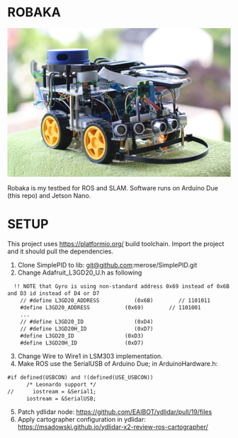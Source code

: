 # ROBAKA
![Alt text](design/images/IMG_0014.JPG?raw=true "Robaka")

Robaka is my testbed for ROS and SLAM. Software runs on Arduino Due (this repo) and Jetson Nano.

# SETUP
This project uses https://platformio.org/ build toolchain. Import the project and it should pull the dependencies.

1. Clone SimplePID to lib: git@github.com:merose/SimplePID.git
2. Change Adafruit_L3GD20_U.h as following
```
  !! NOTE that Gyro is using non-standard address 0x69 instead of 0x6B and D3 id instead of D4 or D7
    // #define L3GD20_ADDRESS           (0x6B)        // 1101011
    #define L3GD20_ADDRESS           (0x69)        // 1101001
    ...
    // #define L3GD20_ID                (0xD4)
    // #define L3GD20H_ID               (0xD7)
    #define L3GD20_ID                (0xD3)
    #define L3GD20H_ID               (0xD7)
```
3. Change Wire to Wire1 in LSM303 implementation.
4. Make ROS use the SerialUSB of Arduino Due; in ArduinoHardware.h: 
```
#if defined(USBCON) and !(defined(USE_USBCON))
      /* Leonardo support */
//      iostream = &Serial1;
      iostream = &SerialUSB;
```
5. Patch ydlidar node: https://github.com/EAIBOT/ydlidar/pull/19/files
6. Apply cartographer configuration in ydlidar:  https://msadowski.github.io/ydlidar-x2-review-ros-cartographer/
